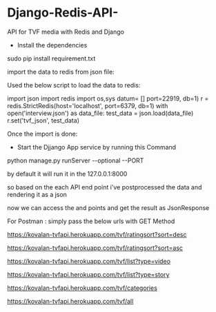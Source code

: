 # Django-Redis-API-


API for TVF media with Redis and Django

- Install the dependencies

sudo pip install requirement.txt

import the data to redis from json file:

Used the below script to load the data to redis:

import json
import redis
import os,sys
datum= []
port=22919, db=1)
r = redis.StrictRedis(host='localhost', port=6379, db=1)
with open('interview.json') as data_file:
    test_data = json.load(data_file)
r.set('tvf_json', test_data)


Once the import is done:

- Start the Djjango App service by running this Command

python manage.py runServer --optional --PORT

by default it will run it in the 127.0.0.1:8000

so based on the each API end point i've postprocessed the data and rendering it as a json


now we can access the and points and get the result as JsonResponse


For Postman : simply pass the below urls with GET Method

https://kovalan-tvfapi.herokuapp.com/tvf/ratingsort?sort=desc

https://kovalan-tvfapi.herokuapp.com/tvf/ratingsort?sort=asc

https://kovalan-tvfapi.herokuapp.com/tvf/list?type=video

https://kovalan-tvfapi.herokuapp.com/tvf/list?type=story

https://kovalan-tvfapi.herokuapp.com/tvf/categories

https://kovalan-tvfapi.herokuapp.com/tvf/all